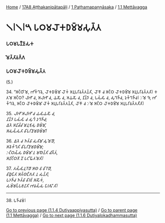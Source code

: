 
[Home](/) / [17A8 Aṭṭhakanipātapāḷi](/tipitaka/17A8.md) / [1 Paṭhamapaṇṇāsaka](/tipitaka/17A8/1.md) / [1.1 Mettāvagga](/tipitaka/17A8/1/1.1.md)

# 𑁧𑁇𑁧𑁇𑁫 𑀧𑀞𑀫𑀮𑁄𑀓𑀥𑀫𑁆𑀫𑀲𑀼𑀢𑁆𑀢

### 𑀧𑀞𑀫𑀧𑀡𑁆𑀡𑀸𑀲𑀓

### 𑀫𑁂𑀢𑁆𑀢𑀸𑀯𑀕𑁆𑀕

### 𑀧𑀞𑀫𑀮𑁄𑀓𑀥𑀫𑁆𑀫𑀲𑀼𑀢𑁆𑀢

(5.)

34\. “𑀅𑀝𑁆𑀞𑀺𑀫𑁂, 𑀪𑀺𑀓𑁆𑀔𑀯𑁂, 𑀮𑁄𑀓𑀥𑀫𑁆𑀫𑀸 𑀮𑁄𑀓𑀁 𑀅𑀦𑀼𑀧𑀭𑀺𑀯𑀢𑁆𑀢𑀦𑁆𑀢𑀺, 𑀮𑁄𑀓𑁄 𑀘 𑀅𑀝𑁆𑀞 𑀮𑁄𑀓𑀥𑀫𑁆𑀫𑁂 𑀅𑀦𑀼𑀧𑀭𑀺𑀯𑀢𑁆𑀢𑀢𑀺𑁇 𑀓𑀢𑀫𑁂 𑀅𑀝𑁆𑀞? 𑀮𑀸𑀪𑁄 𑀘, 𑀅𑀮𑀸𑀪𑁄 𑀘, 𑀬𑀲𑁄 𑀘, 𑀅𑀬𑀲𑁄 𑀘, 𑀦𑀺𑀦𑁆𑀤𑀸 𑀘, 𑀧𑀲𑀁𑀲𑀸 𑀘, 𑀲𑀼𑀔𑀜𑁆𑀘, 𑀤𑀼𑀓𑁆𑀔𑀜𑁆𑀘𑁇 𑀇𑀫𑁂 𑀔𑁄, 𑀪𑀺𑀓𑁆𑀔𑀯𑁂, 𑀅𑀝𑁆𑀞 𑀮𑁄𑀓𑀥𑀫𑁆𑀫𑀸 𑀮𑁄𑀓𑀁 𑀅𑀦𑀼𑀧𑀭𑀺𑀯𑀢𑁆𑀢𑀦𑁆𑀢𑀺, 𑀮𑁄𑀓𑁄 𑀘 𑀇𑀫𑁂 𑀅𑀝𑁆𑀞 𑀮𑁄𑀓𑀥𑀫𑁆𑀫𑁂 𑀅𑀦𑀼𑀧𑀭𑀺𑀯𑀢𑁆𑀢𑀢𑀻𑀢𑀺𑁇

35\. _𑀮𑀸𑀪𑁄 𑀅𑀮𑀸𑀪𑁄 𑀘 𑀬𑀲𑀸𑀬𑀲𑁄 𑀘,_  
_𑀦𑀺𑀦𑁆𑀤𑀸 𑀧𑀲𑀁𑀲𑀸 𑀘 𑀲𑀼𑀔𑀁 𑀤𑀼𑀔𑀜𑁆𑀘;_  
_𑀏𑀢𑁂 𑀅𑀦𑀺𑀘𑁆𑀘𑀸 𑀫𑀦𑀼𑀚𑁂𑀲𑀼 𑀥𑀫𑁆𑀫𑀸,_  
_𑀅𑀲𑀲𑁆𑀲𑀢𑀸 𑀯𑀺𑀧𑀭𑀺𑀡𑀸𑀫𑀥𑀫𑁆𑀫𑀸𑁇_  


36\. _𑀏𑀢𑁂 𑀘 𑀜𑀢𑁆𑀯𑀸 𑀲𑀢𑀺𑀫𑀸 𑀲𑀼𑀫𑁂𑀥𑁄,_  
_𑀅𑀯𑁂𑀓𑁆𑀔𑀢𑀺 𑀯𑀺𑀧𑀭𑀺𑀡𑀸𑀫𑀥𑀫𑁆𑀫𑁂;_  
_𑀇𑀝𑁆𑀞𑀲𑁆𑀲 𑀥𑀫𑁆𑀫𑀸 𑀦 𑀫𑀣𑁂𑀦𑁆𑀢𑀺 𑀘𑀺𑀢𑁆𑀢𑀁,_  
_𑀅𑀦𑀺𑀝𑁆𑀞𑀢𑁄 𑀦𑁄 𑀧𑀝𑀺𑀖𑀸𑀢𑀫𑁂𑀢𑀺𑁇_  


37\. _𑀢𑀲𑁆𑀲𑀸𑀦𑀼𑀭𑁄𑀥𑀸 𑀅𑀣 𑀯𑀸 𑀯𑀺𑀭𑁄𑀥𑀸,_  
_𑀯𑀺𑀥𑀽𑀧𑀺𑀢𑀸 𑀅𑀢𑁆𑀣𑀗𑁆𑀕𑀢𑀸 𑀦 𑀲𑀦𑁆𑀢𑀺;_  
_𑀧𑀤𑀜𑁆𑀘 𑀜𑀢𑁆𑀯𑀸 𑀯𑀺𑀭𑀚𑀁 𑀅𑀲𑁄𑀓𑀁,_  
_𑀲𑀫𑁆𑀫𑀧𑁆𑀧𑀚𑀸𑀦𑀸𑀢𑀺 𑀪𑀯𑀲𑁆𑀲 𑀧𑀸𑀭𑀕𑀽”𑀢𑀺𑁇_  


---

38\. 𑀧𑀜𑁆𑀘𑀫𑀁𑁇



[Go to previous page (1.1.4 Dutiyaappiyasutta)](/tipitaka/17A8/1/1.1/1.1.4.md) / [Go to parent page (1.1 Mettāvagga)](/tipitaka/17A8/1/1.1.md) / [Go to next page (1.1.6 Dutiyalokadhammasutta)](/tipitaka/17A8/1/1.1/1.1.6.md)


